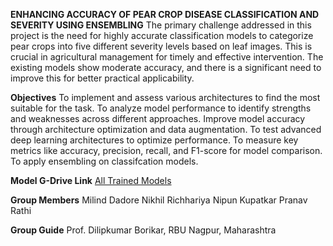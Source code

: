 **ENHANCING ACCURACY OF PEAR CROP DISEASE CLASSIFICATION AND SEVERITY USING ENSEMBLING**
The primary challenge addressed in this project is the need for highly accurate classification models to categorize pear crops into five different severity levels based on leaf images. This is crucial in agricultural management for timely and effective intervention. The existing models show moderate accuracy, and there is a significant need to improve this for better practical applicability.

**Objectives**
To implement and assess various architectures to find the most suitable for the task.
To analyze model performance to identify strengths and weaknesses across different approaches.
Improve model accuracy through architecture optimization and data augmentation.
To test advanced deep learning architectures to optimize performance.
To measure key metrics like accuracy, precision, recall, and F1-score for model comparison.
To apply ensembling on classifcation models.

**Model G-Drive Link**
[All Trained Models](https://drive.google.com/drive/folders/13T2U6HAjufGfvqBXAJZeWL_TFMlaxhc8?usp=sharing)

**Group Members**
Milind Dadore
Nikhil Richhariya
Nipun Kupatkar
Pranav Rathi

**Group Guide**
Prof. Dilipkumar Borikar, RBU Nagpur, Maharashtra
